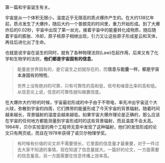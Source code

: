 第一篇和宇宙诞生有关。

宇宙是从一个体积无限小，温度近乎无限高的质点爆炸产生的。在大约138亿年前，质点发生了大爆炸，随后大约一个普朗克的时间里，重力开始形成。到了大爆炸后的0.02秒，宇宙中出现了第一丝光，接着宇宙中的能量转化成物质，随后随着宇宙的膨胀、冷却，原子核原子相继出现，引力又让这些原子形成星云和天体，再往后进化出了生命。

也就是说宇宙在诞生的同时，就有了各种物理法则\(Law\)在起作用，后来又有了化学和生物学的法则，**他们都是宇宙固有的信息**。

> 能量是世界固有的，是它诞生之初就存在的，而**信息与能量一样，都是宇宙本身固有的特性**。
>
> 世界上没有绝对的可靠，只有可靠性的高和低，信号和噪音比率的高和低。从信息论上说，信息的可靠性就叫做置信度。

在大爆炸大约1秒的时候，宇宙最初形成的中子由于不带电，率先冲出宇宙这个大火球，弥散到宇宙的四周，它们携带的能量形成了今天宇宙的背景辐射。随着时间越来越长，背景辐射的温度会越来越低。如果宇宙大爆炸理论是正确的，那么应该在宇宙的任何地方都能测量到宇宙形成时的这些背景辐射，而且温度不会太高。1964年，贝尔实验室的两个工程师无意中发现了这种辐射，他们的发现形成的论文只有两页纸，而且在1978年获得了诺贝尔物理学奖。

> 有时候有价值的论文并不需要很长，它里面的信息量才最重要，对于一件过去大家不知道的事情，现在知道了信息量就大。一篇好的论文，一方面需要的信息量高，另一方面需要在信息传播上效率高。



